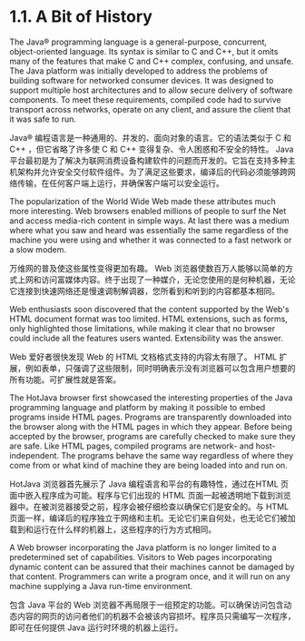 # 1.1. A Bit of History

The Java® programming language is a general-purpose, concurrent, object-oriented language. Its syntax is similar to C and C++, but it omits many of the features that make C and C++ complex, confusing, and unsafe. The Java platform was initially developed to address the problems of building software for networked consumer devices. It was designed to support multiple host architectures and to allow secure delivery of software components. To meet these requirements, compiled code had to survive transport across networks, operate on any client, and assure the client that it was safe to run.

Java® 编程语言是一种通用的、并发的、面向对象的语言。它的语法类似于 C 和 C++ ，但它省略了许多使 C 和 C++ 变得复杂、令人困惑和不安全的特性。 Java 平台最初是为了解决为联网消费设备构建软件的问题而开发的。它旨在支持多种主机架构并允许安全交付软件组件。为了满足这些要求，编译后的代码必须能够跨网络传输，在任何客户端上运行，并确保客户端可以安全运行。

The popularization of the World Wide Web made these attributes much more interesting. Web browsers enabled millions of people to surf the Net and access media-rich content in simple ways. At last there was a medium where what you saw and heard was essentially the same regardless of the machine you were using and whether it was connected to a fast network or a slow modem.

万维网的普及使这些属性变得更加有趣。 Web 浏览器使数百万人能够以简单的方式上网和访问富媒体内容。终于出现了一种媒介，无论您使用的是何种机器，无论它连接到快速网络还是慢速调制解调器，您所看到和听到的内容都基本相同。

Web enthusiasts soon discovered that the content supported by the Web's HTML document format was too limited. HTML extensions, such as forms, only highlighted those limitations, while making it clear that no browser could include all the features users wanted. Extensibility was the answer.

Web 爱好者很快发现 Web 的 HTML 文档格式支持的内容太有限了。 HTML 扩展，例如表单，只强调了这些限制，同时明确表示没有浏览器可以包含用户想要的所有功能。可扩展性就是答案。

The HotJava browser first showcased the interesting properties of the Java programming language and platform by making it possible to embed programs inside HTML pages. Programs are transparently downloaded into the browser along with the HTML pages in which they appear. Before being accepted by the browser, programs are carefully checked to make sure they are safe. Like HTML pages, compiled programs are network- and host-independent. The programs behave the same way regardless of where they come from or what kind of machine they are being loaded into and run on.

HotJava 浏览器首先展示了 Java 编程语言和平台的有趣特性，通过在HTML 页面中嵌入程序成为可能。程序与它们出现的 HTML 页面一起被透明地下载到浏览器中。在被浏览器接受之前，程序会被仔细检查以确保它们是安全的。与 HTML 页面一样，编译后的程序独立于网络和主机。无论它们来自何处，也无论它们被加载到和运行在什么样的机器上，这些程序的行为方式相同。

A Web browser incorporating the Java platform is no longer limited to a predetermined set of capabilities. Visitors to Web pages incorporating dynamic content can be assured that their machines cannot be damaged by that content. Programmers can write a program once, and it will run on any machine supplying a Java run-time environment.

包含 Java 平台的 Web 浏览器不再局限于一组预定的功能。可以确保访问包含动态内容的网页的访问者他们的机器不会被该内容损坏。程序员只需编写一次程序，即可在任何提供 Java 运行时环境的机器上运行。

